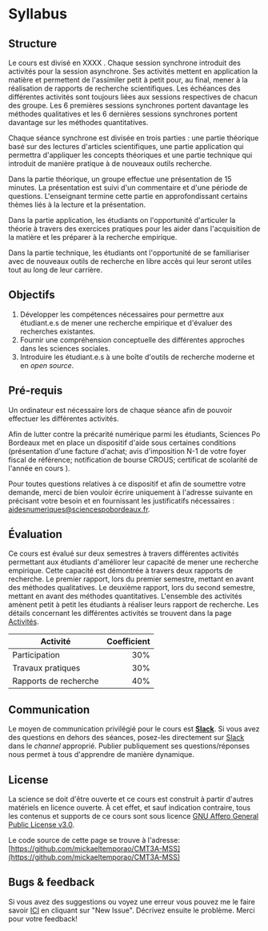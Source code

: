 # Syllabus

## Structure
Le cours est divisé en XXXX . Chaque session synchrone introduit des activités pour la session asynchrone. Ses activités mettent en application la matière et permettent de l'assimiler petit à petit pour, au final, mener à la réalisation de rapports de recherche scientifiques. Les échéances des différentes activités sont toujours liées aux sessions respectives de chacun des groupe. Les 6 premières sessions synchrones portent davantage les méthodes qualitatives et les 6 dernières sessions synchrones portent davantage sur les méthodes quantitatives.

Chaque séance synchrone est divisée en trois parties : une partie théorique basé sur des lectures d'articles scientifiques, une partie application qui permettra d'appliquer les concepts théoriques et une partie technique qui introduit de manière pratique à de nouveaux outils recherche.

Dans la partie théorique, un groupe effectue une présentation de 15 minutes. La présentation est suivi d'un commentaire et d'une période de questions. L'enseignant termine cette partie en approfondissant certains thèmes liés à la lecture et la présentation.

Dans la partie application, les étudiants on l'opportunité d'articuler la théorie à travers des exercices pratiques pour les aider dans l'acquisition de la matière et les préparer à la recherche empirique.

Dans la partie technique, les étudiants ont l'opportunité de se familiariser avec de nouveaux outils de recherche en libre accès qui leur seront utiles tout au long de leur carrière.



## Objectifs
1. Développer les compétences nécessaires pour permettre aux étudiant.e.s de mener une recherche empirique et d'évaluer des recherches existantes.
2. Fournir une compréhension conceptuelle des différentes approches dans les sciences sociales.
3. Introduire les étudiant.e.s à une boîte d'outils de recherche moderne et en *open source*.


## Pré-requis

Un ordinateur est nécessaire lors de chaque séance afin de pouvoir effectuer les différentes activités.

Afin de lutter contre la précarité numérique parmi les étudiants, Sciences Po Bordeaux met en place un dispositif d'aide sous certaines conditions (présentation d'une facture d'achat; avis d'imposition N-1 de votre foyer fiscal de référence; notification de bourse CROUS; certificat de scolarité de l'année en cours ).

Pour toutes questions relatives à ce dispositif et afin de soumettre votre demande, merci de bien vouloir écrire uniquement à l'adresse suivante en précisant votre besoin et en fournissant les justificatifs nécessaires : aidesnumeriques@sciencespobordeaux.fr.


## Évaluation

Ce cours est évalué sur deux semestres à travers différentes activités permettant aux étudiants d'améliorer leur capacité de mener une recherche empirique. Cette capacité est démontrée à travers deux rapports de recherche. Le premier rapport, lors du premier semestre, mettant en avant des méthodes qualitatives. Le deuxième rapport, lors du second semestre, mettant en avant des méthodes quantitatives. L'ensemble des activités amènent petit à petit les étudiants à réaliser leurs rapport de recherche. Les détails concernant les différentes activités se trouvent dans la page [Activités](activities.html).

| Activité              | Coefficient |
| -                     | -:          |
| Participation         | 30%         |
| Travaux pratiques     | 30%         |
| Rapports de recherche | 40%         |


## Communication

Le moyen de communication privilégié pour le cours est **[Slack](https://spb-methods.slack.com)**.
Si vous avez des questions en dehors des séances, posez-les directement sur [Slack](https://spb-methods.slack.com) dans le *channel* approprié.
Publier publiquement ses questions/réponses nous permet à tous d'apprendre de manière dynamique.


## License

La science se doit d'être ouverte et ce cours est construit à partir d'autres matériels en licence ouverte. À cet effet, et sauf indication contraire, tous les contenus et supports de ce cours sont sous licence [GNU Affero General Public License v3.0](https://spdx.org/licenses/AGPL-3.0-or-later.html).

Le code source de cette page se trouve à l'adresse: [https://github.com/mickaeltemporao/CMT3A-MSS](https://github.com/mickaeltemporao/CMT3A-MSS)

## Bugs & feedback
Si vous avez des suggestions ou voyez une erreur vous pouvez me le faire savoir [ICI](https://github.com/mickaeltemporao/CMT3A-MSS/issues) en cliquant sur "New Issue". Décrivez ensuite le problème. Merci pour votre feedback!
